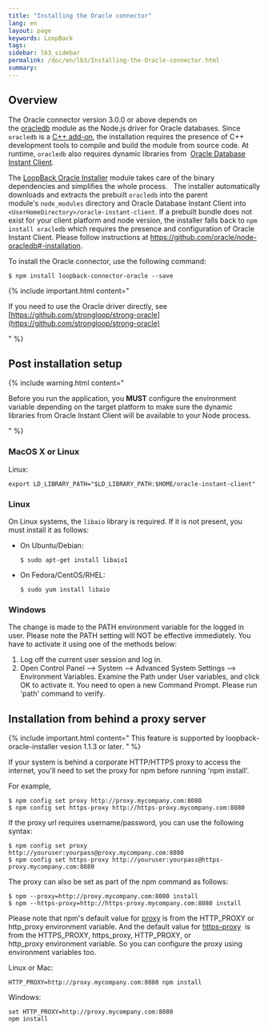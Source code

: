 ```yaml
---
title: "Installing the Oracle connector"
lang: en
layout: page
keywords: LoopBack
tags:
sidebar: lb3_sidebar
permalink: /doc/en/lb3/Installing-the-Oracle-connector.html
summary:
---
```


## Overview

The Oracle connector version 3.0.0 or above depends on the [oracledb](https://github.com/oracle/node-oracledb) module as the Node.js driver for Oracle databases.  Since `oracledb` is a [C++ add-on](http://nodejs.org/api/addons.html), the installation requires the presence of C++ development tools to compile and build the module from source code.
At runtime, `oracledb` also requires dynamic libraries from 
[Oracle Database Instant Client](http://www.oracle.com/technetwork/database/features/instant-client/index.html).

The [LoopBack Oracle Installer](https://github.com/strongloop/loopback-oracle-installer) module takes care of the binary dependencies and simplifies the whole process.  
The installer automatically downloads and extracts the prebuilt `oracledb` into the parent module's `node_modules` directory and Oracle Database Instant Client into 
`<UserHomeDirectory>/oracle-instant-client`. If a prebuilt bundle does not exist for your client platform and node version, the installer falls back to 
`npm install oracledb` which requires the presence and configuration of Oracle Instant Client. Please follow instructions 
at https://github.com/oracle/node-oracledb#-installation.

To install the Oracle connector, use the following command:

```shell
$ npm install loopback-connector-oracle --save
```

{% include important.html content="

If you need to use the Oracle driver directly, see [https://github.com/strongloop/strong-oracle](https://github.com/strongloop/strong-oracle)

" %}

## Post installation setup

{% include warning.html content="

Before you run the application, you **MUST** configure the environment variable depending on the target platform to make sure the dynamic libraries
from Oracle Instant Client will be available to your Node process.

" %}

### MacOS X or Linux

Linux:

`export LD_LIBRARY_PATH="$LD_LIBRARY_PATH:$HOME/oracle-instant-client"`

### Linux

On Linux systems, the `libaio` library is required. If it is not present, you must install it as follows:

* On Ubuntu/Debian:
  ```shell
  $ sudo apt-get install libaio1
  ```
* On Fedora/CentOS/RHEL:
  ```shell
  $ sudo yum install libaio
  ```

### Windows

The change is made to the PATH environment variable for the logged in user. Please note the PATH setting will NOT be effective immediately.
You have to activate it using one of the methods below:

1.  Log off the current user session and log in.
2.  Open Control Panel --> System --> Advanced System Settings --> Environment Variables.
    Examine the Path under User variables, and click OK to activate it.
    You need to open a new Command Prompt. Please run 'path' command to verify.

## Installation from behind a proxy server

{% include important.html content="
This feature is supported by loopback-oracle-installer vesion 1.1.3 or later.
" %}

If your system is behind a corporate HTTP/HTTPS proxy to access the internet, you'll need to set the proxy for npm before running 'npm install'.

For example,

```shell
$ npm config set proxy http://proxy.mycompany.com:8080
$ npm config set https-proxy http://https-proxy.mycompany.com:8080
```

If the proxy url requires username/password, you can use the following syntax:

```shell
$ npm config set proxy http://youruser:yourpass@proxy.mycompany.com:8080
$ npm config set https-proxy http://youruser:yourpass@https-proxy.mycompany.com:8080
```

The proxy can also be set as part of the npm command as follows:

```shell
$ npm --proxy=http://proxy.mycompany.com:8080 install
$ npm --https-proxy=http://https-proxy.mycompany.com:8080 install
```

Please note that npm's default value for [proxy](https://www.npmjs.org/doc/misc/npm-config.html#proxy) is from the HTTP_PROXY or http_proxy environment variable.
And the default value for [https-proxy](https://www.npmjs.org/doc/misc/npm-config.html#https-proxy) 
is from the HTTPS_PROXY, https_proxy, HTTP_PROXY, or http_proxy environment variable.
So you can configure the proxy using environment variables too.

Linux or Mac:

```shell
HTTP_PROXY=http://proxy.mycompany.com:8080 npm install
```

Windows:


```shell
set HTTP_PROXY=http://proxy.mycompany.com:8080
npm install
```
